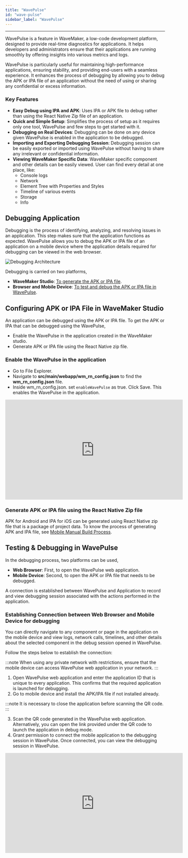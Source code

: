 ```yaml
---
title: "WavePulse"
id: "wave-pulse"
sidebar_label: "WavePulse"
---
```

---

WavePulse is a feature in WaveMaker, a low-code development platform, designed to provide real-time diagnostics for applications. It helps developers and administrators ensure that their applications are running smoothly by offering insights into various metrics and logs.

WavePulse is particularly useful for maintaining high-performance applications, ensuring stability, and providing end-users with a seamless experience. It enhances the process of debugging by allowing you to debug the APK or IPA file of an application without the need of using or sharing any confidential or excess information.

### Key Features

- **Easy Debug using IPA and APK**: Uses IPA or APK file to debug rather than using the React Native Zip file of an application.
- **Quick and Simple Setup**: Simplifies the process of setup as it requires only one tool, WavePulse and few steps to get started with it.
- **Debugging on Real Devices**: Debugging can be done on any device given WavePulse is enabled in the application to be debugged.
- **Importing and Exporting Debugging Session**: Debugging session can be easily exported or imported using WavePulse without having to share any irrelevant or confidential information.
- **Viewing WaveMaker Specific Data**: WaveMaker specific component and other details can be easily viewed. User can find every detail at one place, like:
  - Console logs
  - Network
  - Element Tree with Properties and Styles
  - Timeline of various events
  - Storage
  - Info

## Debugging Application

Debugging is the process of identifying, analyzing, and resolving issues in an application. This step makes sure that the application functions as expected. WavePulse allows you to debug the APK or IPA file of an application on a mobile device where the application details required for debugging can be viewed in the web browser.

![Debugging Architecture](/learn/assets/debug-architecture.png)

Debugging is carried on two platforms,

- **WaveMaker Studio**: [To generate the APK or IPA file](#generating-apk-or-ipa-file-to-debug).
- **Browser and Mobile Device**: [To test and debug the APK or IPA file in WavePulse](#testing--debugging-in-wavepulse).

## Configuring APK or IPA File in WaveMaker Studio

An application can be debugged using the APK or IPA file. To get the APK or IPA that can be debugged using the WavePulse,

- Enable the WavePulse in the application created in the WaveMaker studio.
- Generate APK or IPA file using the React Native zip file.

### Enable the WavePulse in the application

- Go to File Explorer.
- Navigate to **src/main/webapp/wm_rn_config.json** to find the **wm_rn_config.json** file.
- Inside wm_rn_config.json. set	`enableWavePulse` as true. Click Save. This enables the WavePulse in the application.

<iframe width="560" height="315" src="https://embed.app.guidde.com/playbooks/ppStvsxdQmjNLobnFxCwm8"  frameborder="0" allow="autoplay; encrypted-media" allowfullscreen="allowfullscreen"></iframe>

### Generate APK or IPA file using the React Native Zip file

APK for Android and IPA for iOS can be generated using React Native zip file that is a package of project data. To know the process of generating APK and IPA file, see [Mobile Manual Build Process](https://docs.wavemaker.com/learn/react-native/mobile-build-manual).

## Testing & Debugging in WavePulse

In the debugging process, two platforms can be used,

- **Web Browser**: First, to open the WavePulse web application.
- **Mobile Device**: Second, to open the APK or IPA file that needs to be debugged.

A connection is established between WavePulse and Application to record and view debugging session associated with the actions performed in the application.

### Establishing Connection between Web Browser and Mobile Device for debugging

You can directly navigate to any component or page in the application on the mobile device and view logs, network calls, timelines, and other details about the selected component in the debug session opened in WavePulse.

Follow the steps below to establish the connection:

:::note
When using any private network with restrictions, ensure that the mobile device can access WavePulse web application in your network.
:::

1. Open WavePulse web application and enter the application ID that is unique to every application. This confirms that the required application is launched for debugging.
2. Go to mobile device and install the APK/IPA file if not installed already.

:::note
It is necessary to close the application before scanning the QR code.
:::

3. Scan the QR code generated in the WavePulse web application. Alternatively, you can open the link provided under the QR code to launch the application in debug mode.
4. Grant permission to connect the mobile application to the debugging session in WavePulse. Once connected, you can view the debugging session in WavePulse.

<iframe width="560" height="315" src="https://www.loom.com/embed/5a33a17aa6694c6d81c150a153e647a0?sid=c733abf1-a7ca-4c6d-a487-e1944dd1e5f8" frameborder="0" allow="autoplay; encrypted-media" allowfullscreen="allowfullscreen"></iframe>
